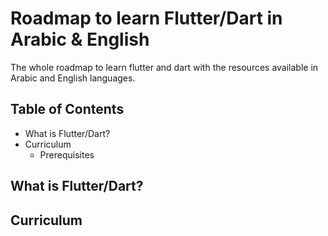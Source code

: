 # Roadmap to learn Flutter/Dart in Arabic & English
The whole roadmap to learn flutter and dart with the resources available in Arabic and English languages.

## Table of Contents
- What is Flutter/Dart?
- Curriculum
	- Prerequisites

## What is Flutter/Dart?

## Curriculum
